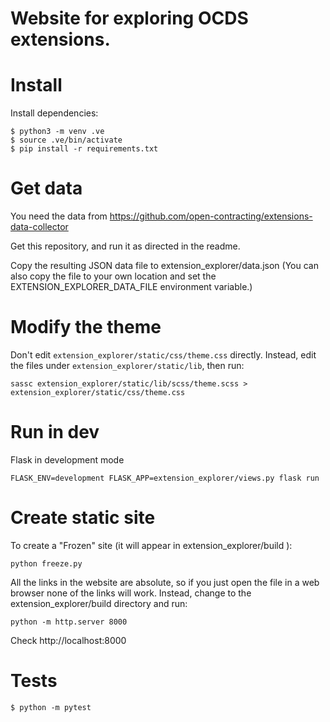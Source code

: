 # Website for exploring OCDS extensions.

# Install

Install dependencies:

```
$ python3 -m venv .ve
$ source .ve/bin/activate
$ pip install -r requirements.txt
```

# Get data

You need the data from https://github.com/open-contracting/extensions-data-collector

Get this repository, and run it as directed in the readme.

Copy the resulting JSON data file to extension_explorer/data.json
(You can also copy the file to your own location and set the EXTENSION_EXPLORER_DATA_FILE environment variable.)

# Modify the theme

Don't edit `extension_explorer/static/css/theme.css` directly. Instead, edit the files under `extension_explorer/static/lib`, then run:

    sassc extension_explorer/static/lib/scss/theme.scss > extension_explorer/static/css/theme.css

# Run in dev

Flask in development mode
```
FLASK_ENV=development FLASK_APP=extension_explorer/views.py flask run
```

# Create static site

To create a "Frozen" site (it will appear in extension_explorer/build ):

```
python freeze.py
```

All the links in the website are absolute, so if you just open the file in a web browser none of the links will work. 
Instead, change to the extension_explorer/build directory and run:

    python -m http.server 8000

Check http://localhost:8000

# Tests

```
$ python -m pytest
```